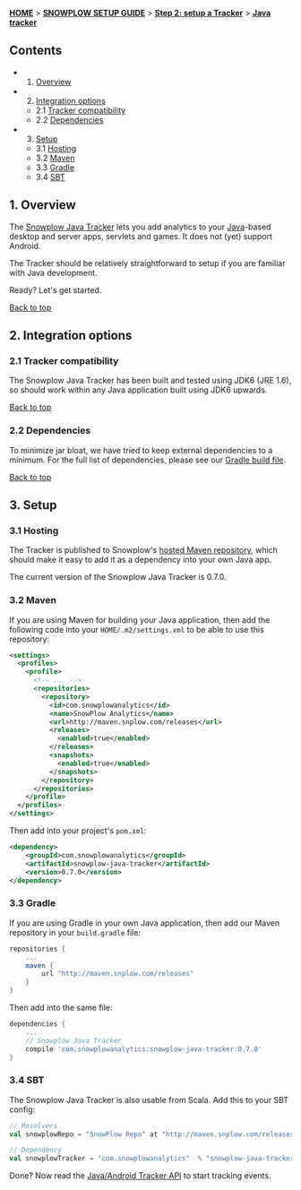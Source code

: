 <a name="top" />

[**HOME**](Home) > [**SNOWPLOW SETUP GUIDE**](Setting-up-Snowplow) > [**Step 2: setup a Tracker**](Setting-up-a-Tracker) > [**Java tracker**](Java-tracker-setup)

## Contents

- 1. [Overview](#overview)
- 2. [Integration options](#integration-options)
  - 2.1 [Tracker compatibility](#compatibility)
  - 2.2 [Dependencies](#dependencies)
- 3. [Setup](#setup)
  - 3.1 [Hosting](#hosting)
  - 3.2 [Maven](#maven)
  - 3.3 [Gradle](#gradle)
  - 3.4 [SBT](#sbt)

<a name="overview" />

## 1. Overview

The [Snowplow Java Tracker](https://github.com/snowplow/snowplow-java-tracker) lets you add analytics to your [Java][java]-based desktop and server apps, servlets and games. It does not (yet) support Android.

The Tracker should be relatively straightforward to setup if you are familiar with Java development.

Ready? Let's get started.

[Back to top](#top)

<a name="integration-options" />

## 2. Integration options

<a name="compatibility" />

### 2.1 Tracker compatibility

The Snowplow Java Tracker has been built and tested using JDK6 (JRE 1.6), so should work within any Java application built using JDK6 upwards.

[Back to top](#top)

<a name="dependencies" />

### 2.2 Dependencies

To minimize jar bloat, we have tried to keep external dependencies to a minimum. For the full list of dependencies, please see our [Gradle build file][gradle-build].

[Back to top](#top)

<a name="setup" />

## 3. Setup

<a name="hosting" />

### 3.1 Hosting

The Tracker is published to Snowplow's [hosted Maven repository][maven-snplow], which should make it easy to add it as a dependency into your own Java app.

The current version of the Snowplow Java Tracker is 0.7.0.

<a name="maven" />

### 3.2 Maven

If you are using Maven for building your Java application, then add the following code into your `HOME/.m2/settings.xml` to be able to use this repository:

```xml
<settings>
  <profiles>
    <profile>
      <!-- ... -->
      <repositories>
        <repository>
          <id>com.snowplowanalytics</id>
          <name>SnowPlow Analytics</name>
          <url>http://maven.snplow.com/releases</url>
          <releases>
            <enabled>true</enabled>
          </releases>
          <snapshots>
            <enabled>true</enabled>
          </snapshots>
        </repository>
      </repositories>
    </profile>
  </profiles>
</settings>
```

Then add into your project's `pom.xml`:

```xml
<dependency>
    <groupId>com.snowplowanalytics</groupId>
    <artifactId>snowplow-java-tracker</artifactId>
    <version>0.7.0</version>
</dependency>
```

<a name="gradle" />

### 3.3 Gradle

If you are using Gradle in your own Java application, then add our Maven repository in your `build.gradle` file:

```groovy
repositories {
    ...
    maven {
        url "http://maven.snplow.com/releases"
    }
}
```

Then add into the same file:

```groovy
dependencies {
    ...
    // Snowplow Java Tracker
    compile 'com.snowplowanalytics:snowplow-java-tracker:0.7.0'
}
```

<a name="sbt" />

### 3.4 SBT

The Snowplow Java Tracker is also usable from Scala. Add this to your SBT config:

```scala
// Resolvers
val snowplowRepo = "SnowPlow Repo" at "http://maven.snplow.com/releases/"

// Dependency
val snowplowTracker = "com.snowplowanalytics"  % "snowplow-java-tracker"  % "0.7.0"
```

Done? Now read the [Java/Android Tracker API](Android-and-Java-Tracker) to start tracking events.

[java]: http://www.java.com/en/

[gradle-build]: https://github.com/snowplow/snowplow-java-tracker/blob/master/build.gradle
[maven-snplow]: http://maven.snplow.com
